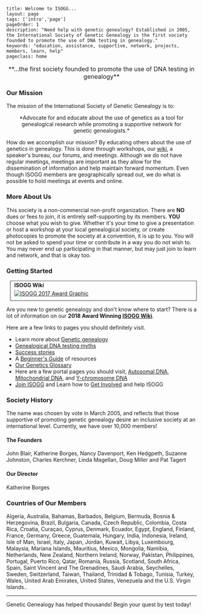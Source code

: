 ```
title: Welcome to ISOGG...
layout: page
tags: ['intro','page']
pageOrder: 1
description: "Need help with genetic genealogy? Established in 2005, the International Society of Genetic Genealogy is the first society founded to promote the use of DNA testing in genealogy."
keywords: "education, assistance, supportive, network, projects, members, learn, help"
pageclass: home
```
<p style="font-size:16px;text-align:center;">**...the first society founded to promote the use of DNA testing in genealogy**</p>

### Our Mission

The mission of the International Society of Genetic Genealogy is to:

<p style="margin-left:5%;margin-right:5%;text-align:center;">*Advocate for and educate about the use of genetics as a tool for genealogical research while promoting a supportive network for genetic genealogists.*</p>

How do we accomplish our mission? By educating others about the use of genetics in genealogy.  This is done through workshops, our [wiki](http://isogg.org/wiki/), a speaker's bureau, our forums, and meetings. Although we do not have regular meetings, meetings are important as they allow for the dissemination of information and help maintain forward momentum.  Even though ISOGG members are geographically spread out, we do what is possible to hold meetings at events and online.

### More About Us

This society is a non-commercial non-profit organization.  There are **NO** dues or fees to join, it is entirely self-supporting by its members.  **YOU** choose what you wish to give.  Whether it's your time to give a presentation or host a workshop at your local genealogical society, or create photocopies to promote the society at a convention, it is up to you.  You will not be asked to spend your time or contribute in a way you do not wish to.  You may never end up participating in that manner, but may just join to learn and network, and that is okay too.

### Getting Started

<div id="award" class="pull-right text-center" style="margin-left:10px;border: 1px solid #333;padding: 2px 10px 10px;"><h4 style="margin:0 0 5px 0">ISOGG Wiki</h4><a href="https://www.familytreemagazine.com/best-genealogy-websites/"><img src="images/Award-2018.png?raw=true" alt="ISOGG 2017 Award Graphic"></a></div>

Are you new to genetic genealogy and don't know where to start? There is a lot of information on our **2018 Award Winning [ISOGG Wiki](/wiki/)**. 

Here are a few links to pages you should definitely visit.

- Learn more about [Genetic genealogy](http://isogg.org/wiki/Genetic_genealogy)
- [Genealogical DNA testing myths](http://isogg.org/wiki/Genealogical_DNA_testing_myths)
- [Success stories](http://isogg.org/wiki/Success_stories)
- A [Beginner's Guide](http://isogg.org/wiki/Beginners'_guides_to_genetic_genealogy) of resources
- [Our Genetics Glossary](http://isogg.org/wiki/Genetics_Glossary)
- Here are a few portal pages you should visit, [Autosomal DNA](http://isogg.org/wiki/Portal:Autosomal_DNA), [Mitochondrial DNA](http://isogg.org/wiki/Portal:Mitochondrial_DNA), and [Y-chromosome DNA](http://isogg.org/wiki/Portal:Y-chromosome_DNA)
- [Join ISOGG](http://isogg.org/joinform.html) and Learn how to [Get Involved](http://isogg.org/wiki/ISOGG_Wiki:How_can_you_help_ISOGG%3F)  and help ISOGG

### Society History

The name was chosen by vote in March 2005, and reflects that those supportive of promoting genetic genealogy desire an inclusive society at an international level.  Currently, we have over 10,000 members!

#### The Founders

John Blair, Katherine Borges, Nancy Davenport, Ken Hedgpeth, Suzanne Johnston, Charles Kerchner, Linda Magellan, Doug Miller and Pat Tagert

#### Our Director

Katherine Borges

### Countries of Our Members

Algeria, Australia, Bahamas, Barbados, Belgium, Bermuda, Bosnia & Herzegovina, Brazil, Bulgaria, Canada, Czech Republic, Colombia, Costa Rica, Croatia, Curaçao, Cyprus, Denmark, Ecuador, Egypt, England, Finland, France, Germany, Greece, Guatemala, Hungary, India, Indonesia, Ireland, Isle of Man, Israel, Italy, Japan, Jordan, Kuwait, Libya, Luxembourg, Malaysia, Mariana Islands, Mauritius, Mexico, Mongolia, Namibia, Netherlands, New Zealand, Northern Ireland, Norway, Pakistan, Philippines, Portugal, Puerto Rico, Qatar, Romania, Russia, Scotland, South Africa, Spain, Saint Vincent and The Grenadines, Saudi Arabia, Seychelles, Sweden, Switzerland, Taiwan, Thailand, Trinidad & Tobago, Tunisia, Turkey, Wales, United Arab Emirates, United States, Venezuela and the U.S. Virgin Islands..

<hr/>

Genetic Genealogy has helped thousands!  Begin your quest by test today! 